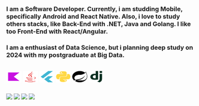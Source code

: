 ### I am a Software Developer. Currently, i am studding Mobile, specifically Android and React Native. Also, i love to study others stacks, like Back-End with .NET, Java and Golang. I like too Front-End with React/Angular. 
### I am a enthusiast of Data Science, but i planning deep study on 2024 with my postgraduate at Big Data.
 <div>
  
</div>
 
 
 <div style="display: inline_block"><br>
  <img align="center" alt="Tu-Kt" height="30" width="40" src="https://raw.githubusercontent.com/devicons/devicon/master/icons/kotlin/kotlin-plain.svg">
    <img align="center" alt="Tu-Ja" height="30" width="40" src="https://raw.githubusercontent.com/devicons/devicon/master/icons/java/java-plain.svg">
  <img align="center" alt="Tu-Kt" height="30" width="40" src="https://raw.githubusercontent.com/devicons/devicon/master/icons/flutter/flutter-plain.svg">
  <img align="center" alt="Tu-Kt" height="30" width="40" src="https://raw.githubusercontent.com/devicons/devicon/master/icons/python/python-plain.svg">
  <img align="center" alt="Tu-Kt" height="30" width="40" src="https://raw.githubusercontent.com/devicons/devicon/master/icons/spring/spring-plain.svg">
   <img align="center" alt="Tu-Kt" height="30" width="40" src="https://raw.githubusercontent.com/devicons/devicon/master/icons/django/django-plain.svg">
</div>
 
##
 
 <div> 
  <a href="https://www.youtube.com/channel/UCU5FV-Z4JxwqCW5mTsbOwEQ" target="_blank"><img src="https://img.shields.io/badge/YouTube-FF0000?style=for-the-badge&logo=youtube&logoColor=white" target="_blank"></a>
   <a href="https://dev.to/tumusx" target="_blank"><img src="https://img.shields.io/badge/dev.to-0A0A0A?style=for-the-badge&logo=dev.to&logoColor=white" target="_blank"></a>
  <a href = "mailto:tumusx1@gmail.com"><img src="https://img.shields.io/badge/-Gmail-%23333?style=for-the-badge&logo=gmail&logoColor=white" target="_blank"></a>
  <a href="https://www.linkedin.com/in/tumusx" target="_blank"><img src="https://img.shields.io/badge/-LinkedIn-%230077B5?style=for-the-badge&logo=linkedin&logoColor=white" target="_blank"></a> 
  
  </div>
